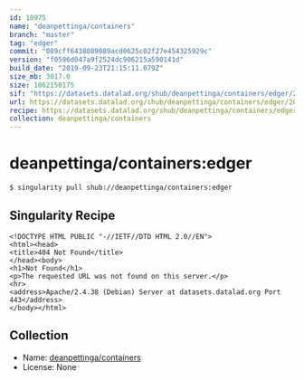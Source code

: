 ```yaml
---
id: 10975
name: "deanpettinga/containers"
branch: "master"
tag: "edger"
commit: "089cff6438889089acd0625c02f27e454325929c"
version: "f0596d047a9f2524dc906215a590141d"
build_date: "2019-09-23T21:15:11.079Z"
size_mb: 3017.0
size: 1062150175
sif: "https://datasets.datalad.org/shub/deanpettinga/containers/edger/2019-09-23-089cff64-f0596d04/f0596d047a9f2524dc906215a590141d.sif"
url: https://datasets.datalad.org/shub/deanpettinga/containers/edger/2019-09-23-089cff64-f0596d04/
recipe: https://datasets.datalad.org/shub/deanpettinga/containers/edger/2019-09-23-089cff64-f0596d04/Singularity
collection: deanpettinga/containers
---
```


# deanpettinga/containers:edger

```bash
$ singularity pull shub://deanpettinga/containers:edger
```

## Singularity Recipe

```singularity
<!DOCTYPE HTML PUBLIC "-//IETF//DTD HTML 2.0//EN">
<html><head>
<title>404 Not Found</title>
</head><body>
<h1>Not Found</h1>
<p>The requested URL was not found on this server.</p>
<hr>
<address>Apache/2.4.38 (Debian) Server at datasets.datalad.org Port 443</address>
</body></html>
```

## Collection

 - Name: [deanpettinga/containers](https://github.com/deanpettinga/containers)
 - License: None

